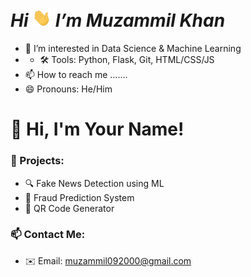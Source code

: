 # ***Hi <img src="https://raw.githubusercontent.com/ABSphreak/ABSphreak/master/gifs/Hi.gif" width="30px"> I’m Muzammil Khan***
- 👀 I’m interested in Data Science & Machine Learning
- - 🛠️ Tools: Python, Flask, Git, HTML/CSS/JS
- 📫 How to reach me .......
- 😄 Pronouns: He/Him
# 👋 Hi, I'm Your Name!


### 🧠 Projects:
- 🔍 Fake News Detection using ML
- 🔐 Fraud Prediction System
- 📱 QR Code Generator

### 📫 Contact Me:
- ✉️ Email: muzammil092000@gmail.com
